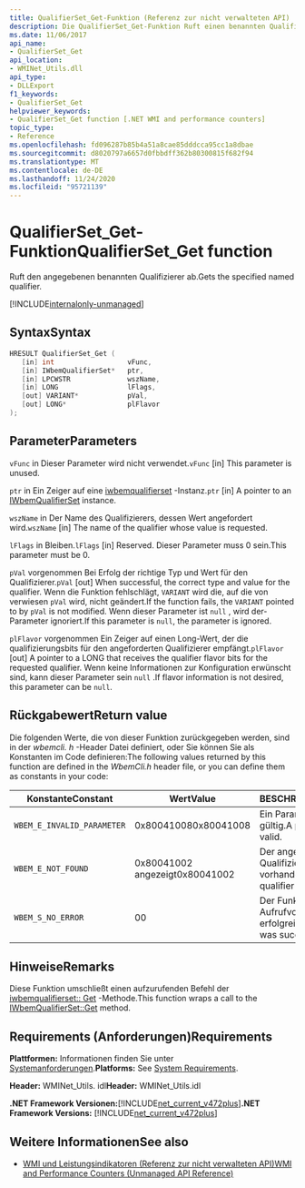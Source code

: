 ```yaml
---
title: QualifierSet_Get-Funktion (Referenz zur nicht verwalteten API)
description: Die QualifierSet_Get-Funktion Ruft einen benannten Qualifizierer ab.
ms.date: 11/06/2017
api_name:
- QualifierSet_Get
api_location:
- WMINet_Utils.dll
api_type:
- DLLExport
f1_keywords:
- QualifierSet_Get
helpviewer_keywords:
- QualifierSet_Get function [.NET WMI and performance counters]
topic_type:
- Reference
ms.openlocfilehash: fd096287b85b4a51a8cae85dddcca95cc1a8dbae
ms.sourcegitcommit: d8020797a6657d0fbbdff362b80300815f682f94
ms.translationtype: MT
ms.contentlocale: de-DE
ms.lasthandoff: 11/24/2020
ms.locfileid: "95721139"
---
```

# <a name="qualifierset_get-function"></a><span data-ttu-id="6a7a4-103">QualifierSet_Get-Funktion</span><span class="sxs-lookup"><span data-stu-id="6a7a4-103">QualifierSet_Get function</span></span>

<span data-ttu-id="6a7a4-104">Ruft den angegebenen benannten Qualifizierer ab.</span><span class="sxs-lookup"><span data-stu-id="6a7a4-104">Gets the specified named qualifier.</span></span>  

[!INCLUDE[internalonly-unmanaged](../../../../includes/internalonly-unmanaged.md)]
  
## <a name="syntax"></a><span data-ttu-id="6a7a4-105">Syntax</span><span class="sxs-lookup"><span data-stu-id="6a7a4-105">Syntax</span></span>  
  
```cpp  
HRESULT QualifierSet_Get (
   [in] int                  vFunc,
   [in] IWbemQualifierSet*   ptr,
   [in] LPCWSTR              wszName,
   [in] LONG                 lFlags,
   [out] VARIANT*            pVal,
   [out] LONG*               plFlavor
);
```  

## <a name="parameters"></a><span data-ttu-id="6a7a4-106">Parameter</span><span class="sxs-lookup"><span data-stu-id="6a7a4-106">Parameters</span></span>

<span data-ttu-id="6a7a4-107">`vFunc` in Dieser Parameter wird nicht verwendet.</span><span class="sxs-lookup"><span data-stu-id="6a7a4-107">`vFunc` [in] This parameter is unused.</span></span>

<span data-ttu-id="6a7a4-108">`ptr` in Ein Zeiger auf eine [iwbemqualifierset](/windows/desktop/api/wbemcli/nn-wbemcli-iwbemqualifierset) -Instanz.</span><span class="sxs-lookup"><span data-stu-id="6a7a4-108">`ptr` [in] A pointer to an [IWbemQualifierSet](/windows/desktop/api/wbemcli/nn-wbemcli-iwbemqualifierset) instance.</span></span>

<span data-ttu-id="6a7a4-109">`wszName` in Der Name des Qualifizierers, dessen Wert angefordert wird.</span><span class="sxs-lookup"><span data-stu-id="6a7a4-109">`wszName` [in] The name of the qualifier whose value is requested.</span></span>

<span data-ttu-id="6a7a4-110">`lFlags` in Bleiben.</span><span class="sxs-lookup"><span data-stu-id="6a7a4-110">`lFlags` [in] Reserved.</span></span> <span data-ttu-id="6a7a4-111">Dieser Parameter muss 0 sein.</span><span class="sxs-lookup"><span data-stu-id="6a7a4-111">This parameter must be 0.</span></span>

<span data-ttu-id="6a7a4-112">`pVal` vorgenommen Bei Erfolg der richtige Typ und Wert für den Qualifizierer.</span><span class="sxs-lookup"><span data-stu-id="6a7a4-112">`pVal` [out] When successful, the correct type and value for the qualifier.</span></span> <span data-ttu-id="6a7a4-113">Wenn die Funktion fehlschlägt, `VARIANT` wird die, auf die von verwiesen `pVal` wird, nicht geändert.</span><span class="sxs-lookup"><span data-stu-id="6a7a4-113">If the function fails, the `VARIANT` pointed to by `pVal` is not modified.</span></span> <span data-ttu-id="6a7a4-114">Wenn dieser Parameter ist `null` , wird der-Parameter ignoriert.</span><span class="sxs-lookup"><span data-stu-id="6a7a4-114">If this parameter is `null`, the parameter is ignored.</span></span>

<span data-ttu-id="6a7a4-115">`plFlavor` vorgenommen Ein Zeiger auf einen Long-Wert, der die qualifizierungsbits für den angeforderten Qualifizierer empfängt.</span><span class="sxs-lookup"><span data-stu-id="6a7a4-115">`plFlavor` [out] A pointer to a LONG that receives the qualifier flavor bits for the requested qualifier.</span></span> <span data-ttu-id="6a7a4-116">Wenn keine Informationen zur Konfiguration erwünscht sind, kann dieser Parameter sein `null` .</span><span class="sxs-lookup"><span data-stu-id="6a7a4-116">If flavor information is not desired, this parameter can be `null`.</span></span>

## <a name="return-value"></a><span data-ttu-id="6a7a4-117">Rückgabewert</span><span class="sxs-lookup"><span data-stu-id="6a7a4-117">Return value</span></span>

<span data-ttu-id="6a7a4-118">Die folgenden Werte, die von dieser Funktion zurückgegeben werden, sind in der *wbemcli. h* -Header Datei definiert, oder Sie können Sie als Konstanten im Code definieren:</span><span class="sxs-lookup"><span data-stu-id="6a7a4-118">The following values returned by this function are defined in the *WbemCli.h* header file, or you can define them as constants in your code:</span></span>

|<span data-ttu-id="6a7a4-119">Konstante</span><span class="sxs-lookup"><span data-stu-id="6a7a4-119">Constant</span></span>  |<span data-ttu-id="6a7a4-120">Wert</span><span class="sxs-lookup"><span data-stu-id="6a7a4-120">Value</span></span>  |<span data-ttu-id="6a7a4-121">BESCHREIBUNG</span><span class="sxs-lookup"><span data-stu-id="6a7a4-121">Description</span></span>  |
|---------|---------|---------|
|`WBEM_E_INVALID_PARAMETER` | <span data-ttu-id="6a7a4-122">0x80041008</span><span class="sxs-lookup"><span data-stu-id="6a7a4-122">0x80041008</span></span> | <span data-ttu-id="6a7a4-123">Ein Parameter ist nicht gültig.</span><span class="sxs-lookup"><span data-stu-id="6a7a4-123">A parameter is not valid.</span></span> |
|`WBEM_E_NOT_FOUND` | <span data-ttu-id="6a7a4-124">0x80041002 angezeigt</span><span class="sxs-lookup"><span data-stu-id="6a7a4-124">0x80041002</span></span> | <span data-ttu-id="6a7a4-125">Der angegebene Qualifizierer ist nicht vorhanden.</span><span class="sxs-lookup"><span data-stu-id="6a7a4-125">The specified qualifier does not exist.</span></span> |
|`WBEM_S_NO_ERROR` | <span data-ttu-id="6a7a4-126">0</span><span class="sxs-lookup"><span data-stu-id="6a7a4-126">0</span></span> | <span data-ttu-id="6a7a4-127">Der Funktions Aufrufvorgang war erfolgreich.</span><span class="sxs-lookup"><span data-stu-id="6a7a4-127">The function call was successful.</span></span>  |
  
## <a name="remarks"></a><span data-ttu-id="6a7a4-128">Hinweise</span><span class="sxs-lookup"><span data-stu-id="6a7a4-128">Remarks</span></span>

<span data-ttu-id="6a7a4-129">Diese Funktion umschließt einen aufzurufenden Befehl der [iwbemqualifierset:: Get](/windows/desktop/api/wbemcli/nf-wbemcli-iwbemqualifierset-get) -Methode.</span><span class="sxs-lookup"><span data-stu-id="6a7a4-129">This function wraps a call to the [IWbemQualifierSet::Get](/windows/desktop/api/wbemcli/nf-wbemcli-iwbemqualifierset-get) method.</span></span>

## <a name="requirements"></a><span data-ttu-id="6a7a4-130">Requirements (Anforderungen)</span><span class="sxs-lookup"><span data-stu-id="6a7a4-130">Requirements</span></span>  

 <span data-ttu-id="6a7a4-131">**Plattformen:** Informationen finden Sie unter [Systemanforderungen](../../get-started/system-requirements.md).</span><span class="sxs-lookup"><span data-stu-id="6a7a4-131">**Platforms:** See [System Requirements](../../get-started/system-requirements.md).</span></span>  
  
 <span data-ttu-id="6a7a4-132">**Header:** WMINet_Utils. idl</span><span class="sxs-lookup"><span data-stu-id="6a7a4-132">**Header:** WMINet_Utils.idl</span></span>  
  
 <span data-ttu-id="6a7a4-133">**.NET Framework Versionen:**[!INCLUDE[net_current_v472plus](../../../../includes/net-current-v472plus.md)]</span><span class="sxs-lookup"><span data-stu-id="6a7a4-133">**.NET Framework Versions:** [!INCLUDE[net_current_v472plus](../../../../includes/net-current-v472plus.md)]</span></span>  
  
## <a name="see-also"></a><span data-ttu-id="6a7a4-134">Weitere Informationen</span><span class="sxs-lookup"><span data-stu-id="6a7a4-134">See also</span></span>

- [<span data-ttu-id="6a7a4-135">WMI und Leistungsindikatoren (Referenz zur nicht verwalteten API)</span><span class="sxs-lookup"><span data-stu-id="6a7a4-135">WMI and Performance Counters (Unmanaged API Reference)</span></span>](index.md)
